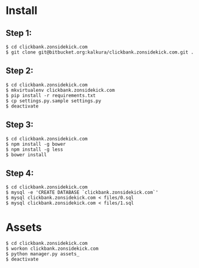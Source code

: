 Install
=======

Step 1:
-------

```
$ cd clickbank.zonsidekick.com
$ git clone git@bitbucket.org:kalkura/clickbank.zonsidekick.com.git .
```

Step 2:
-------

```
$ cd clickbank.zonsidekick.com
$ mkvirtualenv clickbank.zonsidekick.com
$ pip install -r requirements.txt
$ cp settings.py.sample settings.py
$ deactivate
```

Step 3:
-------

```
$ cd clickbank.zonsidekick.com
$ npm install -g bower
$ npm install -g less
$ bower install
```

Step 4:
-------

```
$ cd clickbank.zonsidekick.com
$ mysql -e 'CREATE DATABASE `clickbank.zonsidekick.com`'
$ mysql clickbank.zonsidekick.com < files/0.sql
$ mysql clickbank.zonsidekick.com < files/1.sql
```

Assets
======

```
$ cd clickbank.zonsidekick.com
$ workon clickbank.zonsidekick.com
$ python manager.py assets_
$ deactivate
```
